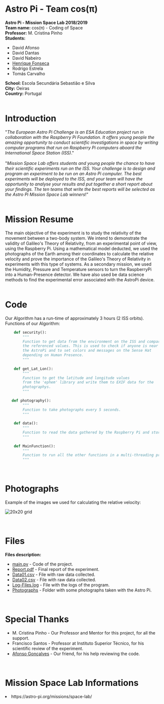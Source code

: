 # Astro Pi - Team cos(π)

<b> Astro Pi - Mission Space Lab 2018/2019 </b> <br>
<b> Team name: </b> cos(π) - Coding of Space <br>
<b> Professor:</b> M. Cristina Pinho <br>
<b> Students:</b> <br>
<ul>
<li> David Afonso <br>
<li> David Dantas <br>
<li> David Nabeiro <br>
<li> <a href="https://github.com/henrique-efonseca"> Henrique Fonseca </a> <br>
<li> Rodrigo Estrela <br>
<li> Tomás Carvalho<br>
</ul>
<b> School: </b> Escola Secundária Sebastião e Silva<br>
<b> City:</b> Oeiras <br>
<b> Country:</b> Portugal <br>
<br>


# Introduction
"_The European Astro Pi Challenge is an ESA Education project run in collaboration with the Raspberry Pi Foundation. It offers young people the amazing opportunity to conduct scientific investigations in space by writing computer programs that run on Raspberry Pi computers aboard the International Space Station (ISS)_." <br>
<br>
"_Mission Space Lab offers students and young people the chance to have their scientific experiments run on the ISS. Your challenge is to design and program an experiment to be run on an Astro Pi computer. The best experiments will be deployed to the ISS, and your team will have the opportunity to analyse your results and put together a short report about your findings. The ten teams that write the best reports will be selected as the Astro Pi Mission Space Lab winners_!"<br>
<br>

# Mission Resume
The main objective of the experiment is to study the relativity of the movement between a two-body system. We intend to demonstrate the validity of Galileo's Theory of Relativity, from an experimental point of view, using the Raspberry Pi. Using a mathematical model deducted, we used the photographs of the Earth among their coordinates to calculate the relative velocity and prove the importance of the Galileo's Theory of Relativity in experiments with this type of systems.  As a secondary mission, we used the Humidity, Pressure and Temperature sensors to turn the RaspberryPi into a Human-Presence detector. We have also used be data science methods to find the experimental error associated with the AstroPi device.
<br>
<br>

 
# Code
Our Algorithm has a run-time of approximately 3 hours (2 ISS orbits).
Functions of our Algorithm:

```python
    def security():
        """
        Function to get data from the environment on the ISS and compare it to
        the referenced values. This is used to check if anyone is near
        the AstroPi and to set colors and messages on the Sense Hat
        depending on Human Presence.
        """
    
    def get_Lat_Lon():
        """
        Function to get the latitude and longitude values
        from the 'ephem' library and write them to EXIF data for the
        photographys.
        """
    
   def photography():
        """
        Function to take photographs every 5 seconds.
        """
    
    def data():
        """
        Function to read the data gathered by the Raspberry Pi and store it in designated log file.
        """
    
    def MainFunction():
        """
        Function to run all the other functions in a multi-threading procedure.
        """  
```


<br>

# Photographs
Example of the images we used for calculating the relative velocity:

![20x20 grid](https://github.com/henrique-efonseca/Astro-Pi/blob/master/Photographs/coscodingofspace_photo_0654.jpg)

<br>

# Files   
 <b> Files description: </b> <br>
  <ul>
    <li> <a href="https://github.com/henrique-efonseca/AstroPi/blob/master/main.py"> main.py</a> - Code of the project. <br>
 <li> <a href="https://github.com/henrique-efonseca/AstroPi/blob/master/Report.pdf"> Report.pdf</a> - Final report of the experiment. <br>
    <li> <a href="https://github.com/henrique-efonseca/AstroPi/blob/master/Data01.csv"> Data01.csv</a> - File with raw data collected.  <br>
    <li> <a href="https://github.com/henrique-efonseca/AstroPi/blob/master/Data02.csv"> Data02.csv</a> - File with raw data collected.  <br>
    <li> <a href="https://github.com/henrique-efonseca/AstroPi/blob/master/Log-Files.log"> Log-Files.log</a> - File with the logs of the program.  <br>
    <li> <a href="https://github.com/henrique-efonseca/AstroPi/tree/master/Photographs"> Photographs</a> - Folder with some photographs taken with the Astro Pi.  <br>  
   </ul>
   <br>
   
   
# Special Thanks </b> <br>
  <ul>
    <li> M. Cristina Pinho - Our Professor and Mentor for this project, for all the support.<br>
    <li> Francisco Santos - Professor at Instituto Superior Técnico, for his scientific review of the experiment. <br>
    <li> <a href="https://github.com/afonsocrg">Afonso Gonçalves</a> - Our friend, for his help reviewing the code.    <br>
 </ul>
   <br>
   

# Mission Space Lab Informations
<li> https://astro-pi.org/missions/space-lab/ </li>




